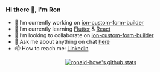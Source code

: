 ### Hi there 👋, i'm Ron ###

- 🔭 I’m currently working on [ion-custom-form-builder](https://github.com/ronald-hove/ion-custom-form-builder)
- 🌱 I’m currently learning [Flutter](https://flutter.dev/) & [React](https://reactjs.org/)
- 👯 I’m looking to collaborate on [ion-custom-form-builder](https://github.com/ronald-hove/ion-custom-form-builder)
- 💬 Ask me about anything on chat [here](https://ronald-hove.github.io/)
- 📫 How to reach me: [LinkedIn](https://www.linkedin.com/in/ronald-hove/)

<p align="center">
  <a href="https://github.com/ronald-hove"><img src="https://github-readme-stats.vercel.app/api?username=ronald-hove&count_private=true&hide_border=true&show_icons=true&theme=dark" alt="ronald-hove's github stats"></a>
</p>
